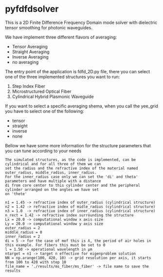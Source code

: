 # pyfdfdsolver

This is a 2D Finite Difference Frequency Domain mode solver with dielectric tensor smoothing for photonic waveguides. 

We have implement three different flavors of averaging: 
- Tensor Averaging 
- Straight Averaging
- Inverse Averaging 
- no averaging

The entry point of the application is fdfd_2D.py file, there you can select one of the three implemented structures  you want to run:
1. Step Index Fiber
2. Microstructured Optical Fiber
3. Cylindrical Hybrid Plasmonic Waveguide

If you want to select a specific averaging shema, when you call the yee_grid you have to select one of the following: 
- tensor
- straight
- inverse
- none

Bellow we have some more information for the structure parameters that you can tune according to your needs


    The simulated structures, as the code is implemented, can be cylindrical and for all three of them we can 
    set the radius and the refractive index of the material named outer_radius, middle_radius, inner_radius. 
    For the inner_radius case only we can set the 'di' and theta' parameters and have multiple with a distance 
    di from core center to this cylinder center and the peripheral cylinder arranged on the angles we have set 
    on 'thete'
    
    n1 = 1.45 -> refractive index of outer_radius (cylindrical structure)
    n2 = 1.42 -> refractive index of midle_radius (cylindrical structure)
    n3 = 1.0  -> refractive index of inner_radius (cylindrical structure)
    n_rect = 1.42 -> refractive index surrounding the structure 
    Lx = 20.0 -> computational window x axis size
    Ly = 20.0 -> computational window y axis size
    outer_radius = 2
    middle_radius = 0
    inner_radius = 2
    di = 5 -> for the case of mof this is Λ, the period of air holes in this example. For fibers this must be set to 0
    l = 1.50 -> operational wavelength in μm
    ntarget = n1 -> target n effective for eigenproblem solution 
    NN = np.arange(100, 420, 10) -> grid resolution per axis, it starts from 100 to 420 with step 10
    file_name = './results/ms_fiber/ms_fiber' -> file name to save the results
